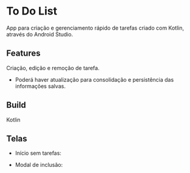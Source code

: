 # To Do List

App para criação e gerenciamento rápido de tarefas criado com Kotlin, através do Android Studio.

## Features

Criação, edição e remoção de tarefa.

- Poderá haver atualização para consolidação e persistência das informações salvas.

## Build

Kotlin

## Telas

- Início sem tarefas:

- Modal de inclusão:

